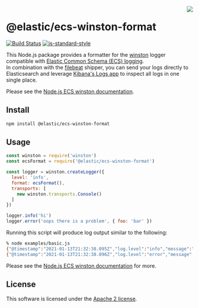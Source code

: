 <img align="right" width="auto" height="auto" src="https://www.elastic.co/static-res/images/elastic-logo-200.png">

# @elastic/ecs-winston-format

[![Build Status](https://apm-ci.elastic.co/buildStatus/icon?job=apm-agent-nodejs%2Fecs-logging-nodejs-mbp%2Fmain)](https://apm-ci.elastic.co/job/apm-agent-nodejs/job/ecs-logging-nodejs-mbp/job/main/)  [![js-standard-style](https://img.shields.io/badge/code%20style-standard-brightgreen.svg?style=flat)](http://standardjs.com/)

This Node.js package provides a formatter for the
[winston](https://www.npmjs.com/package/winston) logger compatible with
[Elastic Common Schema (ECS) logging](https://www.elastic.co/guide/en/ecs-logging/overview/master/intro.html).<br/>
In combination with the [filebeat](https://www.elastic.co/products/beats/filebeat)
shipper, you can send your logs directly to Elasticsearch and leverage
[Kibana's Logs app](https://www.elastic.co/guide/en/observability/current/monitor-logs.html)
to inspect all logs in one single place.

Please see the [Node.js ECS winston documentation](https://www.elastic.co/guide/en/ecs-logging/nodejs/current/winston.html).


## Install

```sh
npm install @elastic/ecs-winston-format
```

## Usage

```js
const winston = require('winston')
const ecsFormat = require('@elastic/ecs-winston-format')

const logger = winston.createLogger({
  level: 'info',
  format: ecsFormat(),
  transports: [
    new winston.transports.Console()
  ]
})

logger.info('hi')
logger.error('oops there is a problem', { foo: 'bar' })
```

Running this script will produce log output similar to the following:

```sh
% node examples/basic.js
{"@timestamp":"2021-01-13T21:32:38.095Z","log.level":"info","message":"hi","ecs":{"version":"1.6.0"}}
{"@timestamp":"2021-01-13T21:32:38.096Z","log.level":"error","message":"oops there is a problem","ecs":{"version":"1.6.0"},"foo":"bar"}
```

Please see the [Node.js ECS winston documentation](https://www.elastic.co/guide/en/ecs-logging/nodejs/current/winston.html) for more.

## License

This software is licensed under the [Apache 2 license](./LICENSE).

